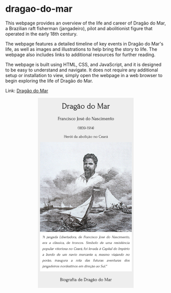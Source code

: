 # dragao-do-mar
This webpage provides an overview of the life and career of Dragão do Mar, a Brazilian raft fisherman (jangadeiro), pilot and abolitionist figure that operated in the early 18th century.</br>

The webpage features a detailed timeline of key events in Dragão do Mar's life, as well as images and illustrations to help bring the story to life.
The webpage also includes links to additional resources for further reading.</br>

The webpage is built using HTML, CSS, and JavaScript, and it is designed to be easy to understand and navigate. It does not require any additional setup or installation to view, simply open the webpage in a web browser to begin exploring the life of Dragão do Mar.

Link: [Dragão do Mar](https://ed-morais.github.io/dragao-do-mar/)
<p align="center">
  <img src="Screenshot 2022-12-27 at 14.11.52.png" width="300" style="display: block; margin: 0 auto"> </br>
</p>
